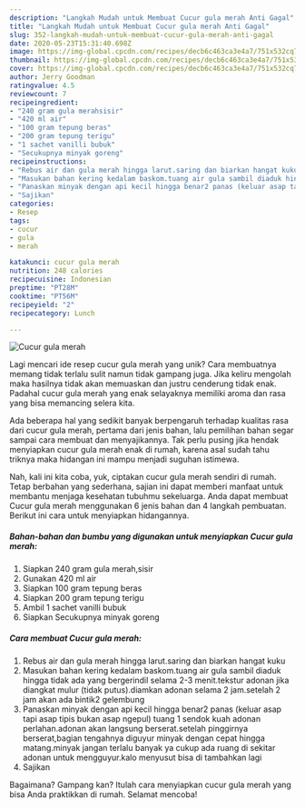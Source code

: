 ```yaml
---
description: "Langkah Mudah untuk Membuat Cucur gula merah Anti Gagal"
title: "Langkah Mudah untuk Membuat Cucur gula merah Anti Gagal"
slug: 352-langkah-mudah-untuk-membuat-cucur-gula-merah-anti-gagal
date: 2020-05-23T15:31:40.698Z
image: https://img-global.cpcdn.com/recipes/decb6c463ca3e4a7/751x532cq70/cucur-gula-merah-foto-resep-utama.jpg
thumbnail: https://img-global.cpcdn.com/recipes/decb6c463ca3e4a7/751x532cq70/cucur-gula-merah-foto-resep-utama.jpg
cover: https://img-global.cpcdn.com/recipes/decb6c463ca3e4a7/751x532cq70/cucur-gula-merah-foto-resep-utama.jpg
author: Jerry Goodman
ratingvalue: 4.5
reviewcount: 7
recipeingredient:
- "240 gram gula merahsisir"
- "420 ml air"
- "100 gram tepung beras"
- "200 gram tepung terigu"
- "1 sachet vanilli bubuk"
- "Secukupnya minyak goreng"
recipeinstructions:
- "Rebus air dan gula merah hingga larut.saring dan biarkan hangat kuku"
- "Masukan bahan kering kedalam baskom.tuang air gula sambil diaduk hingga tidak ada yang bergerindil selama 2-3 menit.tekstur adonan jika diangkat mulur (tidak putus).diamkan adonan selama 2 jam.setelah 2 jam akan ada bintik2 gelembung"
- "Panaskan minyak dengan api kecil hingga benar2 panas (keluar asap tapi asap tipis bukan asap ngepul) tuang 1 sendok kuah adonan perlahan.adonan akan langsung berserat.setelah pinggirnya berserat,bagian tengahnya diguyur minyak dengan cepat hingga matang.minyak jangan terlalu banyak ya cukup ada ruang di sekitar adonan untuk mengguyur.kalo menyusut bisa di tambahkan lagi"
- "Sajikan"
categories:
- Resep
tags:
- cucur
- gula
- merah

katakunci: cucur gula merah 
nutrition: 248 calories
recipecuisine: Indonesian
preptime: "PT28M"
cooktime: "PT56M"
recipeyield: "2"
recipecategory: Lunch

---
```



![Cucur gula merah](https://img-global.cpcdn.com/recipes/decb6c463ca3e4a7/751x532cq70/cucur-gula-merah-foto-resep-utama.jpg)

Lagi mencari ide resep cucur gula merah yang unik? Cara membuatnya memang tidak terlalu sulit namun tidak gampang juga. Jika keliru mengolah maka hasilnya tidak akan memuaskan dan justru cenderung tidak enak. Padahal cucur gula merah yang enak selayaknya memiliki aroma dan rasa yang bisa memancing selera kita.



Ada beberapa hal yang sedikit banyak berpengaruh terhadap kualitas rasa dari cucur gula merah, pertama dari jenis bahan, lalu pemilihan bahan segar sampai cara membuat dan menyajikannya. Tak perlu pusing jika hendak menyiapkan cucur gula merah enak di rumah, karena asal sudah tahu triknya maka hidangan ini mampu menjadi suguhan istimewa.


Nah, kali ini kita coba, yuk, ciptakan cucur gula merah sendiri di rumah. Tetap berbahan yang sederhana, sajian ini dapat memberi manfaat untuk membantu menjaga kesehatan tubuhmu sekeluarga. Anda dapat membuat Cucur gula merah menggunakan 6 jenis bahan dan 4 langkah pembuatan. Berikut ini cara untuk menyiapkan hidangannya.

<!--inarticleads1-->

##### Bahan-bahan dan bumbu yang digunakan untuk menyiapkan Cucur gula merah:

1. Siapkan 240 gram gula merah,sisir
1. Gunakan 420 ml air
1. Siapkan 100 gram tepung beras
1. Siapkan 200 gram tepung terigu
1. Ambil 1 sachet vanilli bubuk
1. Siapkan Secukupnya minyak goreng




<!--inarticleads2-->

##### Cara membuat Cucur gula merah:

1. Rebus air dan gula merah hingga larut.saring dan biarkan hangat kuku
1. Masukan bahan kering kedalam baskom.tuang air gula sambil diaduk hingga tidak ada yang bergerindil selama 2-3 menit.tekstur adonan jika diangkat mulur (tidak putus).diamkan adonan selama 2 jam.setelah 2 jam akan ada bintik2 gelembung
1. Panaskan minyak dengan api kecil hingga benar2 panas (keluar asap tapi asap tipis bukan asap ngepul) tuang 1 sendok kuah adonan perlahan.adonan akan langsung berserat.setelah pinggirnya berserat,bagian tengahnya diguyur minyak dengan cepat hingga matang.minyak jangan terlalu banyak ya cukup ada ruang di sekitar adonan untuk mengguyur.kalo menyusut bisa di tambahkan lagi
1. Sajikan




Bagaimana? Gampang kan? Itulah cara menyiapkan cucur gula merah yang bisa Anda praktikkan di rumah. Selamat mencoba!
